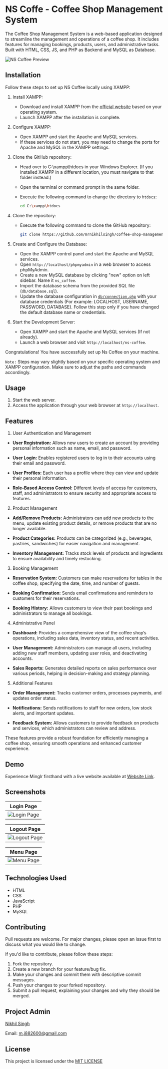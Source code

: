 # NS Coffe - Coffee Shop Management System

The Coffee Shop Management System is a web-based application designed to streamline the management and operations of a coffee shop. It includes features for managing bookings, products, users, and administrative tasks. Built with HTML, CSS, JS, and PHP as Backend and MySQL as Database.

![NS Coffee Preview](https://github.com/mrnikhilsingh/coffee-shop-management-system/images/website-screenshots/hero-section.png)

## Installation

Follow these steps to set up NS Coffee locally using XAMPP:

1. Install XAMPP:

   - Download and install XAMPP from the [official website](https://www.apachefriends.org/index.html) based on your operating system.
   - Launch XAMPP after the installation is complete.

2. Configure XAMPP:

   - Open XAMPP and start the Apache and MySQL services.
   - If these services do not start, you may need to change the ports for Apache and MySQL in the XAMPP settings.

3. Clone the GitHub repository:

   - Head over to C:\xampp\htdocs in your Windows Explorer. (If you installed XAMPP in a different location, you must navigate to that folder instead.)
   - Open the terminal or command prompt in the same folder.
   - Execute the following command to change the directory to `htdocs`:

     ```bash
     cd C:\xampp\htdocs
     ```

4. Clone the repository:

   - Execute the following command to clone the GitHub repository:

     ```bash
     git clone https://github.com/mrnikhilsingh/coffee-shop-management-system.git
     ```

5. Create and Configure the Database:

   - Open the XAMPP control panel and start the Apache and MySQL services.
   - Open `http://localhost/phpmyadmin` in a web browser to access phpMyAdmin.
   - Create a new MySQL database by clicking "new" option on left sidebar. Name it `ns_coffee`.
   - Import the database schema from the provided SQL file (`db/database.sql`).
   - Update the database configuration in [`db/connection.php`](db/connection.php) with your database credentials (For example: LOCALHOST, USERNAME, PASSWORD, DATABASE). Follow this step only if you have changed the default database name or credentials.

6. Start the Development Server:
   - Open XAMPP and start the Apache and MySQL services (If not already).
   - Launch a web browser and visit `http://localhost/ns-coffee`.

Congratulations! You have successfully set up Ns Coffee on your machine.

`Note:` Steps may vary slightly based on your specific operating system and XAMPP configuration. Make sure to adjust the paths and commands accordingly.

## Usage

1. Start the web server.
2. Access the application through your web browser at `http://localhost`.

## Features

1. User Authentication and Management

- **User Registration:** Allows new users to create an account by providing personal information such as name, email, and password.

- **User Login:** Enables registered users to log in to their accounts using their email and password.

- **User Profiles:** Each user has a profile where they can view and update their personal information.

- **Role-Based Access Control:** Different levels of access for customers, staff, and administrators to ensure security and appropriate access to features.

2. Product Management

- **Add/Remove Products:** Administrators can add new products to the menu, update existing product details, or remove products that are no longer available.

- **Product Categories:** Products can be categorized (e.g., beverages, pastries, sandwiches) for easier navigation and management.

- **Inventory Management:** Tracks stock levels of products and ingredients to ensure availability and timely restocking.

3. Booking Management

- **Reservation System:** Customers can make reservations for tables in the coffee shop, specifying the date, time, and number of guests.

- **Booking Confirmation:** Sends email confirmations and reminders to customers for their reservations.

- **Booking History:** Allows customers to view their past bookings and administrators to manage all bookings.

4. Administrative Panel

- **Dashboard:** Provides a comprehensive view of the coffee shop’s operations, including sales data, inventory status, and recent activities.

- **User Management:** Administrators can manage all users, including adding new staff members, updating user roles, and deactivating accounts.

- **Sales Reports:** Generates detailed reports on sales performance over various periods, helping in decision-making and strategy planning.

5. Additional Features

- **Order Management:** Tracks customer orders, processes payments, and updates order status.

- **Notifications:** Sends notifications to staff for new orders, low stock alerts, and important updates.

- **Feedback System:** Allows customers to provide feedback on products and services, which administrators can review and address.

These features provide a robust foundation for efficiently managing a coffee shop, ensuring smooth operations and enhanced customer experience.

## Demo

Experience Minglr firsthand with a live website available at [Website Link](https://nscoffee.freewebhostmost.com/).

## Screenshots

| Login Page                                                                                                              |
| ----------------------------------------------------------------------------------------------------------------------- |
| ![Login Page](https://github.com/mrnikhilsingh/coffee-shop-management-system/images/website-screenshots/login_page.png) |

| Logout Page                                                                                                               |
| ------------------------------------------------------------------------------------------------------------------------- |
| ![Logout Page](https://github.com/mrnikhilsingh/coffee-shop-management-system/images/website-screenshots/logout_page.png) |

| Menu Page                                                                                                             |
| --------------------------------------------------------------------------------------------------------------------- |
| ![Menu Page](https://github.com/mrnikhilsingh/coffee-shop-management-system/images/website-screenshots/menu_page.png) |

## Technologies Used

- HTML
- CSS
- JavaScript
- PHP
- MySQL

## Contributing

Pull requests are welcome. For major changes, please open an issue first
to discuss what you would like to change.

If you'd like to contribute, please follow these steps:

1. Fork the repository.
2. Create a new branch for your feature/bug fix.
3. Make your changes and commit them with descriptive commit messages.
4. Push your changes to your forked repository.
5. Submit a pull request, explaining your changes and why they should be merged.

## Project Admin

[Nikhil Singh](https://github.com/mrnikhilsingh)

Email: [m.j882600@gmail.com](mailto:m.j882600@gmail.com)

## License

This project is licensed under the [MIT LICENSE](./LICENSE)

